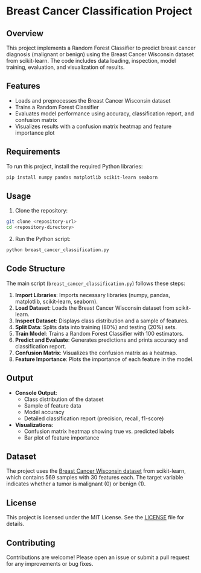 # Breast Cancer Classification Project

## Overview
This project implements a Random Forest Classifier to predict breast cancer diagnosis (malignant or benign) using the Breast Cancer Wisconsin dataset from scikit-learn. The code includes data loading, inspection, model training, evaluation, and visualization of results.

## Features
- Loads and preprocesses the Breast Cancer Wisconsin dataset
- Trains a Random Forest Classifier
- Evaluates model performance using accuracy, classification report, and confusion matrix
- Visualizes results with a confusion matrix heatmap and feature importance plot

## Requirements
To run this project, install the required Python libraries:
```bash
pip install numpy pandas matplotlib scikit-learn seaborn
```

## Usage
1. Clone the repository:
```bash
git clone <repository-url>
cd <repository-directory>
```
2. Run the Python script:
```bash
python breast_cancer_classification.py
```

## Code Structure
The main script (`breast_cancer_classification.py`) follows these steps:
1. **Import Libraries**: Imports necessary libraries (numpy, pandas, matplotlib, scikit-learn, seaborn).
2. **Load Dataset**: Loads the Breast Cancer Wisconsin dataset from scikit-learn.
3. **Inspect Dataset**: Displays class distribution and a sample of features.
4. **Split Data**: Splits data into training (80%) and testing (20%) sets.
5. **Train Model**: Trains a Random Forest Classifier with 100 estimators.
6. **Predict and Evaluate**: Generates predictions and prints accuracy and classification report.
7. **Confusion Matrix**: Visualizes the confusion matrix as a heatmap.
8. **Feature Importance**: Plots the importance of each feature in the model.

## Output
- **Console Output**:
  - Class distribution of the dataset
  - Sample of feature data
  - Model accuracy
  - Detailed classification report (precision, recall, f1-score)
- **Visualizations**:
  - Confusion matrix heatmap showing true vs. predicted labels
  - Bar plot of feature importance

## Dataset
The project uses the [Breast Cancer Wisconsin dataset](https://scikit-learn.org/stable/modules/generated/sklearn.datasets.load_breast_cancer.html) from scikit-learn, which contains 569 samples with 30 features each. The target variable indicates whether a tumor is malignant (0) or benign (1).

## License
This project is licensed under the MIT License. See the [LICENSE](LICENSE) file for details.

## Contributing
Contributions are welcome! Please open an issue or submit a pull request for any improvements or bug fixes.
